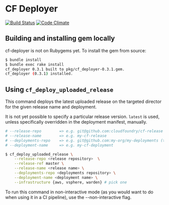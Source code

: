 # CF Deployer

[![Build Status](https://travis-ci.org/pivotal-cf-experimental/cf-deployer.png?branch=master)](https://travis-ci.org/pivotal-cf-experimental/cf-deployer)
[![Code Climate](https://codeclimate.com/repos/52cca2d369568023c40002bb/badges/644c6ea6c8435e9b1bca/gpa.png)](https://codeclimate.com/repos/52cca2d369568023c40002bb/feed)

## Building and installing gem locally

cf-deployer is not on Rubygems yet.
To install the gem from source:

```bash
$ bundle install
$ bundle exec rake install
cf_deployer 0.3.1 built to pkg/cf_deployer-0.3.1.gem.
cf_deployer (0.3.1) installed.
```

## Using `cf_deploy_uploaded_release`

This command deploys the latest uploaded release on the targeted director for the given release name and deployment.

It is not yet possible to specify a particular release version.
`latest` is used, unless specifically overridden in the deployment manifest, manually.

```bash
# --release-repo        => e.g. git@github.com:cloudfoundry/cf-release
# --release-name        => e.g. my-cf-release
# --deployments-repo    => e.g. git@github.com:my-org/my-deployments (this must contian a directory named <release name>)
# --deployment-name     => e.g. my-cf-deployment

$ cf_deploy_uploaded_release \
    --release-repo <release repository>  \
    --release-ref master \
    --release-name <release name> \
    --deployments-repo <deployments repository> \
    --deployment-name <deployment name> \
    --infrastructure {aws, vsphere, warden} # pick one
```

To run this command in non-interactive mode (as you would want to do when using it in a CI pipeline), use the --non-interactive flag.
